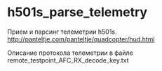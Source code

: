 # h501s_parse_telemetry
Прием и парсинг телеметрии h501s.  http://panteltje.com/panteltje/quadcopter/hud.html

Описание протокола телеметрии в файле remote_testpoint_AFC_RX_decode_key.txt
